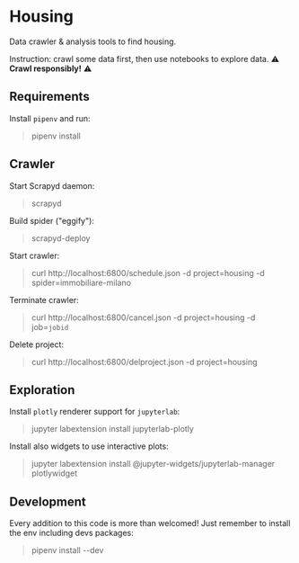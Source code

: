 # Housing
Data crawler & analysis tools to find housing.

Instruction: crawl some data first, then use notebooks to explore data. ⚠ **Crawl responsibly!** ⚠

## Requirements
Install `pipenv` and run:
> pipenv install

## Crawler
Start Scrapyd daemon:
> scrapyd

Build spider ("eggify"):
> scrapyd-deploy

Start crawler:
> curl http://localhost:6800/schedule.json -d project=housing -d spider=immobiliare-milano

Terminate crawler:
> curl http://localhost:6800/cancel.json -d project=housing -d job=`jobid`

Delete project:
> curl http://localhost:6800/delproject.json -d project=housing


## Exploration
Install `plotly` renderer support for `jupyterlab`:
> jupyter labextension install jupyterlab-plotly

Install also widgets to use interactive plots:
> jupyter labextension install @jupyter-widgets/jupyterlab-manager plotlywidget


## Development
Every addition to this code is more than welcomed! Just remember to install the env including devs packages:
> pipenv install --dev


